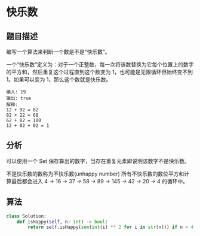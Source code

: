 # 快乐数

## 题目描述

编写一个算法来判断一个数是不是“快乐数”。

一个“快乐数”定义为：对于一个正整数，每一次将该数替换为它每个位置上的数字的平方和，然后重复这个过程直到这个数变为 1，也可能是无限循环但始终变不到 1。如果可以变为 1，那么这个数就是快乐数。

```
输入: 19
输出: true
解释: 
12 + 92 = 82
82 + 22 = 68
62 + 82 = 100
12 + 02 + 02 = 1
```

## 分析

可以使用一个 Set 保存算出的数字，当存在重复元素即说明该数字不是快乐数。

不是快乐数的数称为不快乐数(unhappy number) 所有不快乐数的数位平方和计算最后都会进入 4 -> 16 -> 37 -> 58 -> 89 -> 145 -> 42 -> 20 -> 4 的循环中。

## 算法

```python
class Solution:
    def isHappy(self, n: int) -> bool:
        return self.isHappy(sum(int(i) ** 2 for i in str(n))) if n > 4 else n == 1
```